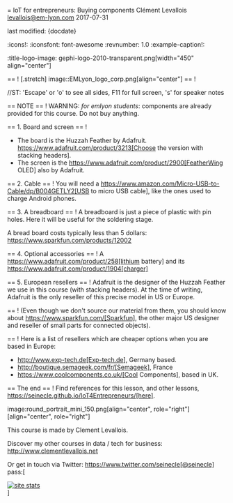 = IoT for entrepreneurs: Buying components
Clément Levallois <levallois@em-lyon.com>
2017-07-31

last modified: {docdate}

:icons!:
:iconsfont:   font-awesome
:revnumber: 1.0
:example-caption!:

:title-logo-image: gephi-logo-2010-transparent.png[width="450" align="center"]

== !
[.stretch]
image::EMLyon_logo_corp.png[align="center"]
== !


//ST: 'Escape' or 'o' to see all sides, F11 for full screen, 's' for speaker notes

== NOTE
== !
WARNING: *for emlyon students*: components are already provided for this course. Do not buy anything.

== 1. Board and screen
== !
- The board is the Huzzah Feather by Adafruit. https://www.adafruit.com/product/3213[Choose the version with stacking headers].
- The screen is the https://www.adafruit.com/product/2900[FeatherWing OLED] also by Adafruit.

== 2. Cable
== !
You will need a https://www.amazon.com/Micro-USB-to-Cable/dp/B004GETLY2[USB to micro USB cable], like the ones used to charge Android phones.

== 3. A breadboard
== !
A breadboard is just a piece of plastic with pin holes. Here it will be useful for the soldering stage.

A bread board costs typically less than 5 dollars: https://www.sparkfun.com/products/12002

== 4. Optional accessories
== !
A https://www.adafruit.com/product/258[lithium battery] and its https://www.adafruit.com/product/1904[charger]

== 5. European resellers
== !
Adafruit is the designer of the Huzzah Feather we use in this course (with stacking headers). At the time of writing, Adafruit is the only reseller of this precise model in US or Europe.


== !
(Even though we don't source our material from them, you should know about https://www.sparkfun.com/[Sparkfun], the other major US designer and reseller of small parts for connected objects).


== !
Here is a list of resellers which are cheaper options when you are based in Europe:

- http://www.exp-tech.de[Exp-tech.de], Germany based.
- http://boutique.semageek.com/fr/[Semageek], France
- https://www.coolcomponents.co.uk/[Cool Components], based in UK.

== The end
== !
Find references for this lesson, and other lessons, https://seinecle.github.io/IoT4Entrepreneurs/[here].

image:round_portrait_mini_150.png[align="center", role="right"][align="center", role="right"]

This course is made by Clement Levallois.

Discover my other courses in data / tech for business: http://www.clementlevallois.net

Or get in touch via Twitter: https://www.twitter.com/seinecle[@seinecle]
pass:[    <!-- Start of StatCounter Code for Default Guide -->
    <script type="text/javascript">
        var sc_project = 11410058;
        var sc_invisible = 1;
        var sc_security = "11410058";
        var scJsHost = (("https:" == document.location.protocol) ?
            "https://secure." : "http://www.");
        document.write("<sc" + "ript type='text/javascript' src='" +
            scJsHost +
            "statcounter.com/counter/counter.js'></" + "script>");
    </script>
    <noscript><div class="statcounter"><a title="site stats"
    href="http://statcounter.com/" target="_blank"><img
    class="statcounter"
    src="//c.statcounter.com/11410058/0/11410058/1/" alt="site
    stats"></a></div></noscript>
    <!-- End of StatCounter Code for Default Guide -->]

